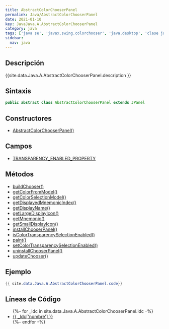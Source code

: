 ```yaml
---
title: AbstractColorChooserPanel
permalink: Java/AbstractColorChooserPanel
date: 2021-01-10
key: JavaJava.A.AbstractColorChooserPanel
category: java
tags: ['java se', 'javax.swing.colorchooser', 'java.desktop', 'clase java', 'Java 1.0']
sidebar: 
  nav: java
---
```


## Descripción
{{site.data.Java.A.AbstractColorChooserPanel.description }}

## Sintaxis
~~~java
public abstract class AbstractColorChooserPanel extends JPanel
~~~

## Constructores
* [AbstractColorChooserPanel()](/Java/AbstractColorChooserPanel/AbstractColorChooserPanel/)

## Campos
* [TRANSPARENCY_ENABLED_PROPERTY](/Java/AbstractColorChooserPanel/TRANSPARENCY_ENABLED_PROPERTY)

## Métodos
* [buildChooser()](/Java/AbstractColorChooserPanel/buildChooser)
* [getColorFromModel()](/Java/AbstractColorChooserPanel/getColorFromModel)
* [getColorSelectionModel()](/Java/AbstractColorChooserPanel/getColorSelectionModel)
* [getDisplayedMnemonicIndex()](/Java/AbstractColorChooserPanel/getDisplayedMnemonicIndex)
* [getDisplayName()](/Java/AbstractColorChooserPanel/getDisplayName)
* [getLargeDisplayIcon()](/Java/AbstractColorChooserPanel/getLargeDisplayIcon)
* [getMnemonic()](/Java/AbstractColorChooserPanel/getMnemonic)
* [getSmallDisplayIcon()](/Java/AbstractColorChooserPanel/getSmallDisplayIcon)
* [installChooserPanel()](/Java/AbstractColorChooserPanel/installChooserPanel)
* [isColorTransparencySelectionEnabled()](/Java/AbstractColorChooserPanel/isColorTransparencySelectionEnabled)
* [paint()](/Java/AbstractColorChooserPanel/paint)
* [setColorTransparencySelectionEnabled()](/Java/AbstractColorChooserPanel/setColorTransparencySelectionEnabled)
* [uninstallChooserPanel()](/Java/AbstractColorChooserPanel/uninstallChooserPanel)
* [updateChooser()](/Java/AbstractColorChooserPanel/updateChooser)

## Ejemplo
~~~java
{{ site.data.Java.A.AbstractColorChooserPanel.code}}
~~~

## Líneas de Código
<ul>
{%- for _ldc in site.data.Java.A.AbstractColorChooserPanel.ldc -%}
   <li>
       <a href="{{_ldc['url'] }}">{{ _ldc['nombre'] }}</a>
   </li>
{%- endfor -%}
</ul>
